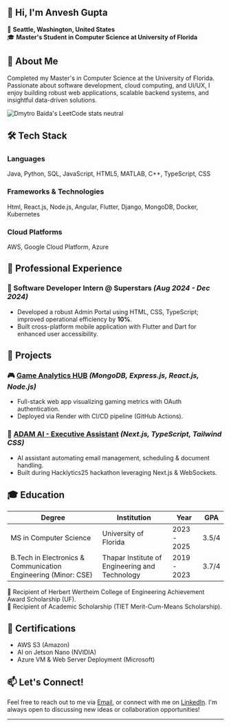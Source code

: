 

## 👋 Hi, I'm Anvesh Gupta

📍 **Seattle, Washington, United States**  
🎓 **Master's Student in Computer Science at University of Florida**  




## 🚀 About Me
Completed my Master's in Computer Science at the University of Florida. Passionate about software development, cloud computing, and UI/UX, I enjoy building robust web applications, scalable backend systems, and insightful data-driven solutions.

![Dmytro Baida's LeetCode stats neutral](https://leetcode-badge-sage.vercel.app/badge/dmytrobaida?theme=neutral)


## 🛠️ Tech Stack

### Languages
Java,
Python,
SQL,
JavaScript,
HTML5,
MATLAB,
C++,
TypeScript,
CSS

### Frameworks & Technologies
Html,
React.js,
Node.js,
Angular,
Flutter,
Django,
MongoDB,
Docker,
Kubernetes

### Cloud Platforms
AWS,
Google Cloud Platform,
Azure



## 💼 Professional Experience

### 🚩 Software Developer Intern @ Superstars *(Aug 2024 - Dec 2024)*
- Developed a robust Admin Portal using HTML, CSS, TypeScript; improved operational efficiency by **10%**.
- Built cross-platform mobile application with Flutter and Dart for enhanced user accessibility.

## 📁 Projects

### 🎮 [Game Analytics HUB](#) *(MongoDB, Express.js, React.js, Node.js)*
- Full-stack web app visualizing gaming metrics with OAuth authentication.
- Deployed via Render with CI/CD pipeline (GitHub Actions).

### 🤖 [ADAM AI - Executive Assistant](https://devpost.com/software/adam-y0g7d2) *(Next.js, TypeScript, Tailwind CSS)*
- AI assistant automating email management, scheduling & document handling.
- Built during Hacklytics25 hackathon leveraging Next.js & WebSockets.



## 🎓 Education
| Degree | Institution | Year | GPA |
|--------|-------------|------|-----|
| MS in Computer Science | University of Florida | 2023 - 2025 | 3.5/4 |
| B.Tech in Electronics & Communication Engineering (Minor: CSE) | Thapar Institute of Engineering and Technology | 2019 - 2023 | 3.7/4 |

🏅 Recipient of Herbert Wertheim College of Engineering Achievement Award Scholarship (UF).  
🏅 Recipient of Academic Scholarship (TIET Merit-Cum-Means Scholarship).



## 📜 Certifications
- AWS S3 (Amazon)
- AI on Jetson Nano (NVIDIA)
- Azure VM & Web Server Deployment (Microsoft)



## 📫 Let's Connect!
Feel free to reach out to me via [Email](mailto:anvesh.gupta@ufl.edu), or connect with me on [LinkedIn](https://linkedin.com/in/agcse). I'm always open to discussing new ideas or collaboration opportunities!

---


